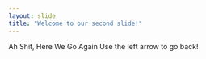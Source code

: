 ```yaml
---
layout: slide
title: "Welcome to our second slide!"
---
```

Ah Shit, Here We Go Again
Use the left arrow to go back!
